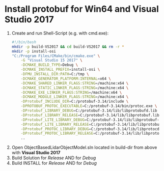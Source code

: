 # Install protobuf for Win64 and Visual Studio 2017

1. Create and run Shell-Script (e.g. with cmd.exe):
    ```bash
    #!/bin/bash
    mkdir -p build-VS2017 && cd build-VS2017 && rm -r *
    mkdir -p install-osi
    "C:/Program Files/CMake/bin/cmake.exe" \
        -G "Visual Studio 15 2017" \
        -DCMAKE_BUILD_TYPE=Debug \
        -DCMAKE_INSTALL_PREFIX=install-osi \
        -DFMU_INSTALL_DIR:PATH=C:/tmp \
        -DCMAKE_GENERATOR_PLATFORM:INTERNAL=x64 \
        -DCMAKE_SHARED_LINKER_FLAGS:STRING=/machine:x64 \
        -DCMAKE_STATIC_LINKER_FLAGS:STRING=/machine:x64 \
        -DCMAKE_EXE_LINKER_FLAGS:STRING=/machine:x64 \
        -DCMAKE_MODULE_LINKER_FLAGS:STRING=/machine:x64 \
        -DProtobuf_INCLUDE_DIR=C:/protobuf-3.14/include \
        -DPROTOBUF_PROTOC_EXECUTABLE=C:/protobuf-3.14/bin/protoc.exe \
        -DProtobuf_LIBRARY_DEBUG=C:/protobuf-3.14/lib/libprotobufd.lib \
        -DProtobuf_LIBRARY_RELEASE=C:/protobuf-3.14/lib/libprotobuf.lib \
        -DProtobuf_LITE_LIBRARY_DEBUG=C:/protobuf-3.14/lib/libprotobuf-lited.lib \
        -DProtobuf_LITE_LIBRARY_RELEASE=C:/protobuf-3.14/lib/libprotobuf-lite.lib \
        -DProtobuf_PROTOC_LIBRARY_DEBUG=C:/protobuf-3.14/lib/libprotocd.lib \
        -DProtobuf_PROTOC_LIBRARY_RELEASE=C:/protobuf-3.14/lib/libprotoc.lib \
        ..
    ```
3. Open ObjectBasedLidarObjectModel.sln located in build-dir from above with **Visual Studio 2017**
4. Build Solution for *Release* AND for *Debug*
5. Build INSTALL for *Release* AND for *Debug*

